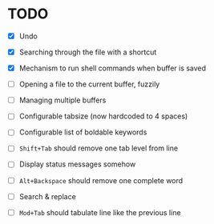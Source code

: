 # TODO

* [x] Undo
* [x] Searching through the file with a shortcut
* [x] Mechanism to run shell commands when buffer is saved
* [ ] Opening a file to the current buffer, fuzzily
* [ ] Managing multiple buffers
* [ ] Configurable tabsize (now hardcoded to 4 spaces)
* [ ] Configurable list of boldable keywords
* [ ] `Shift+Tab` should remove one tab level from line
* [ ] Display status messages somehow
* [ ] `Alt+Backspace` should remove one complete word
* [ ] Search & replace
* [ ] `Mod+Tab` should tabulate line like the previous line

